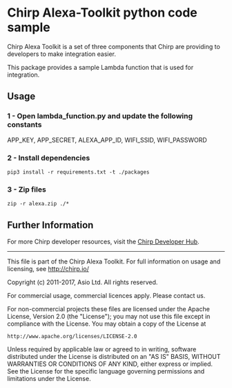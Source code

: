 # Chirp Alexa-Toolkit python code sample
Chirp Alexa Toolkit is a set of three components that Chirp are providing to developers to make integration easier.

This package provides a sample Lambda function that is used for integration.

## Usage
### 1 - Open lambda_function.py and update the following constants
APP_KEY, APP_SECRET, ALEXA_APP_ID, WIFI_SSID, WIFI_PASSWORD

### 2 - Install dependencies
```
pip3 install -r requirements.txt -t ./packages
```

### 3 - Zip files
```
zip -r alexa.zip ./*
```

## Further Information

For more Chirp developer resources, visit the [Chirp Developer Hub](http://developers.chirp.io).

-----------

This file is part of the Chirp Alexa Toolkit.
For full information on usage and licensing, see http://chirp.io/

Copyright (c) 2011-2017, Asio Ltd.
All rights reserved.

For commercial usage, commercial licences apply. Please contact us.

For non-commercial projects these files are licensed under the Apache License, Version 2.0 (the "License");
you may not use this file except in compliance with the License.
You may obtain a copy of the License at

    http://www.apache.org/licenses/LICENSE-2.0

Unless required by applicable law or agreed to in writing, software
distributed under the License is distributed on an "AS IS" BASIS,
WITHOUT WARRANTIES OR CONDITIONS OF ANY KIND, either express or implied.
See the License for the specific language governing permissions and
limitations under the License.
